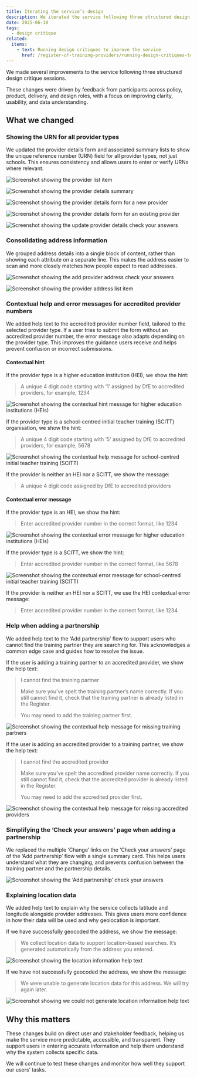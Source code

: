 ```yaml
---
title: Iterating the service’s design
description: We iterated the service following three structured design critique sessions
date: 2025-06-18
tags:
  - design critique
related:
  items:
    - text: Running design critiques to improve the service
      href: /register-of-training-providers/running-design-critiques-to-improve-the-service/
---
```


We made several improvements to the service following three structured design critique sessions.

These changes were driven by feedback from participants across policy, product, delivery, and design roles, with a focus on improving clarity, usability, and data understanding.

## What we changed

### Showing the URN for all provider types

We updated the provider details form and associated summary lists to show the unique reference number (URN) field for all provider types, not just schools. This ensures consistency and allows users to enter or verify URNs where relevant.

![Screenshot showing the provider list item](providers--list-item.png "Screenshot showing the provider list item")

![Screenshot showing the provider details summary](provider-details--summary-list.png "Screenshot showing the provider details summary")

![Screenshot showing the provider details form for a new provider](add-provider--form.png "Screenshot showing the provider details form for a new provider")

![Screenshot showing the provider details form for an existing provider](update-provider--form.png "Screenshot showing the provider details form for an existing provider")

![Screenshot showing the update provider details check your answers](update-provider--check-your-answers.png "Screenshot showing the update provider details check your answers")

### Consolidating address information

We grouped address details into a single block of content, rather than showing each attribute on a separate line. This makes the address easier to scan and more closely matches how people expect to read addresses.

![Screenshot showing the add provider address check your answers](provider-address--check-your-answers.png "Screenshot showing the add provider address check your answers")

![Screenshot showing the provider address list item](provider-address--list-item.png "Screenshot showing the provider address list item")

### Contextual help and error messages for accredited provider numbers

We added help text to the accredited provider number field, tailored to the selected provider type. If a user tries to submit the form without an accredited provider number, the error message also adapts depending on the provider type. This improves the guidance users receive and helps prevent confusion or incorrect submissions.

#### Contextual hint

If the provider type is a higher education institution (HEI), we show the hint:

> A unique 4 digit code starting with ‘1’ assigned by DfE to accredited providers, for example, 1234

![Screenshot showing the contextual hint message for higher education institutions (HEIs)](contextual-hint--hei.png "Screenshot showing the contextual hint message for higher education institutions (HEIs)")

If the provider type is a school-centred initial teacher training (SCITT) organisation, we show the hint:

> A unique 4 digit code starting with ‘5’ assigned by DfE to accredited providers, for example, 5678

![Screenshot showing the contextual help message for school-centred initial teacher training (SCITT)](contextual-hint--scitt.png "Screenshot showing the contextual help message for school-centred initial teacher training (SCITT) organisations")

If the provider is neither an HEI nor a SCITT, we show the message:

> A unique 4 digit code assigned by DfE to accredited providers

#### Contextual error message

If the provider type is an HEI, we show the hint:

> Enter accredited provider number in the correct format, like 1234

![Screenshot showing the contextual error message for higher education institutions (HEIs)](contextual-error--hei.png "Screenshot showing the contextual error message for higher education institutions (HEIs)")

If the provider type is a SCITT, we show the hint:

> Enter accredited provider number in the correct format, like 5678

![Screenshot showing the contextual error message for school-centred initial teacher training (SCITT)](contextual-error--scitt.png "Screenshot showing the contextual error message for school-centred initial teacher training (SCITT)")

If the provider is neither an HEI nor a SCITT, we use the HEI contextual error message:

> Enter accredited provider number in the correct format, like 1234

### Help when adding a partnership

We added help text to the ‘Add partnership’ flow to support users who cannot find the training partner they are searching for. This acknowledges a common edge case and guides how to resolve the issue.

If the user is adding a training partner to an accredited provider, we show the help text:

> I cannot find the training partner
>
> Make sure you’ve spelt the training partner’s name correctly. If you still cannot find it, check that the training partner is already listed in the Register.
>
> You may need to add the training partner first.

![Screenshot showing the contextual help message for missing training partners](contextual-help--training-partners.png "Screenshot showing the contextual help message for missing training partners")

If the user is adding an accredited provider to a training partner, we show the help text:

> I cannot find the accredited provider
>
> Make sure you’ve spelt the accredited provider name correctly. If you still cannot find it, check that the accredited provider is already listed in the Register.
>
> You may need to add the accredited provider first.

![Screenshot showing the contextual help message for missing accredited providers](contextual-help--accredited-providers.png "Screenshot showing the contextual help message for missing accredited providers")

### Simplifying the ‘Check your answers’ page when adding a partnership

We replaced the multiple ‘Change’ links on the ‘Check your answers’ page of the ‘Add partnership’ flow with a single summary card. This helps users understand what they are changing, and prevents confusion between the training partner and the partnership details.

![Screenshot showing the ‘Add partnership’ check your answers](add-partnership--check-your-answers.png "Screenshot showing the ‘Add partnership’ check your answers")

### Explaining location data

We added help text to explain why the service collects latitude and longitude alongside provider addresses. This gives users more confidence in how their data will be used and why geolocation is important.

If we have successfully geocoded the address, we show the message:

> We collect location data to support location-based searches. It’s generated automatically from the address you entered.

![Screenshot showing the location information help text](location-information--help-text.png "Screenshot showing the location information help text")

If we have not successfully geocoded the address, we show the message:

> We were unable to generate location data for this address. We will try again later.

![Screenshot showing we could not generate location information help text](no-location-information--help-text.png "Screenshot showing we could not generate location information help text")

## Why this matters

These changes build on direct user and stakeholder feedback, helping us make the service more predictable, accessible, and transparent. They support users in entering accurate information and help them understand why the system collects specific data.

We will continue to test these changes and monitor how well they support our users’ tasks.
